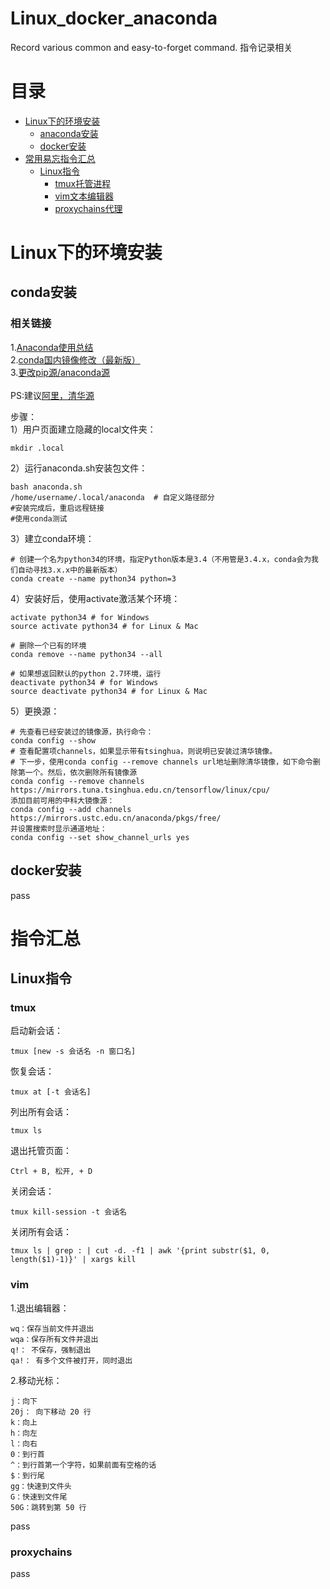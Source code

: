 # Linux_docker_anaconda
Record various common and easy-to-forget command. 指令记录相关

# 目录
- [Linux下的环境安装](#Linux下的环境安装)
	- [anaconda安装](#conda安装)
	- [docker安装](#docker安装)
- [常用易忘指令汇总](#指令汇总)
	- [Linux指令](#Linux)
		- [tmux托管进程](#tmux)
		- [vim文本编辑器](#vim)
		- [proxychains代理](#proxychains)


# Linux下的环境安装
## conda安装
### 相关链接
1.[Anaconda使用总结](https://www.jianshu.com/p/2f3be7781451#) <br>
2.[conda国内镜像修改（最新版）](https://zhuanlan.zhihu.com/p/95100538) <br>
3.[更改pip源/anaconda源](https://blog.csdn.net/u012436149/article/details/66974668) <br>
<br>
PS:建议[阿里，清华源](https://blog.csdn.net/ljh_csdn_ljh/article/details/90294202)

步骤：<br>
1）用户页面建立隐藏的local文件夹：

    mkdir .local

2）运行anaconda.sh安装包文件：

    bash anaconda.sh
    /home/username/.local/anaconda  # 自定义路径部分
    #安装完成后，重启远程链接
    #使用conda测试

3）建立conda环境：

    # 创建一个名为python34的环境，指定Python版本是3.4（不用管是3.4.x，conda会为我们自动寻找3.x.x中的最新版本）
    conda create --name python34 python=3

4）安装好后，使用activate激活某个环境：

    activate python34 # for Windows
    source activate python34 # for Linux & Mac
    
    # 删除一个已有的环境
    conda remove --name python34 --all
    
    # 如果想返回默认的python 2.7环境，运行
    deactivate python34 # for Windows
    source deactivate python34 # for Linux & Mac

5）更换源：

    # 先查看已经安装过的镜像源，执行命令：
    conda config --show
    # 查看配置项channels，如果显示带有tsinghua，则说明已安装过清华镜像。
    # 下一步，使用conda config --remove channels url地址删除清华镜像，如下命令删除第一个。然后，依次删除所有镜像源
    conda config --remove channels https://mirrors.tuna.tsinghua.edu.cn/tensorflow/linux/cpu/
    添加目前可用的中科大镜像源：
    conda config --add channels https://mirrors.ustc.edu.cn/anaconda/pkgs/free/
    并设置搜索时显示通道地址：
    conda config --set show_channel_urls yes

## docker安装
pass<br>

# 指令汇总
## Linux指令
### tmux
启动新会话：

    tmux [new -s 会话名 -n 窗口名]

恢复会话：

    tmux at [-t 会话名]

列出所有会话：

    tmux ls

退出托管页面：

	Ctrl + B, 松开, + D

<a name="killSessions"></a>关闭会话：

    tmux kill-session -t 会话名

<a name="killAllSessions"></a>关闭所有会话：

    tmux ls | grep : | cut -d. -f1 | awk '{print substr($1, 0, length($1)-1)}' | xargs kill


### vim
1.退出编辑器：

    wq：保存当前文件并退出
    wqa：保存所有文件并退出
    q!： 不保存，强制退出
    qa!： 有多个文件被打开，同时退出

2.移动光标：

    j：向下
    20j： 向下移动 20 行
    k：向上
    h：向左
    l：向右
    0：到行首
    ^：到行首第一个字符，如果前面有空格的话
    $：到行尾
    gg：快速到文件头
    G：快速到文件尾
    50G：跳转到第 50 行
pass<br>

### proxychains
pass<br>

